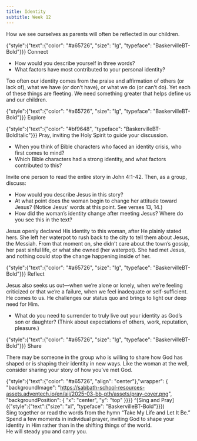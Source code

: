 ```yaml
---
title: Identity
subtitle: Week 12
---
```


How we see ourselves as parents will often be reflected in our children.

{"style":{"text":{"color": "#a65726", "size": "lg", "typeface": "BaskervilleBT-Bold"}}}
Connect

+ How would you describe yourself in three words?
+ What factors have most contributed to your personal identity?

Too often our identity comes from the praise and affirmation of others (or lack of), what we have (or don’t have), or what we do (or can’t do). Yet each of these things are fleeting. We need something greater that helps define us and our children.

{"style":{"text":{"color": "#a65726", "size": "lg", "typeface": "BaskervilleBT-Bold"}}}
Explore

{"style":{"text":{"color": "#bf9648", "typeface": "BaskervilleBT-BoldItalic"}}}
Pray, inviting the Holy Spirit to guide your discussion.

+ When you think of Bible characters who faced an identity crisis, who first comes to mind?
+ Which Bible characters had a strong identity, and what factors contributed to this?

Invite one person to read the entire story in John 4:1-42. Then, as a group, discuss:

+ How would you describe Jesus in this story?
+ At what point does the woman begin to change her attitude toward Jesus? (Notice Jesus’ words at this point. See verses 13, 14.)
+ How did the woman’s identity change after meeting Jesus? Where do you see this in the text?

Jesus openly declared His identity to this woman, after He plainly stated hers. She left her waterpot to rush back to the city to tell them about Jesus, the Messiah. From that moment on, she didn’t care about the town’s gossip, her past sinful life, or what she owned (her waterpot). She had met Jesus, and nothing could stop the change happening inside of her.

{"style":{"text":{"color": "#a65726", "size": "lg", "typeface": "BaskervilleBT-Bold"}}}
Reflect

Jesus also seeks us out—when we’re alone or lonely, when we’re feeling criticized or that we’re a failure, when we feel inadequate or self-sufficient. He comes to us. He challenges our status quo and brings to light our deep need for Him.

+ What do you need to surrender to truly live out your identity as God’s son or daughter? (Think about expectations of others, work, reputation, pleasure.)

{"style":{"text":{"color": "#a65726", "size": "lg", "typeface": "BaskervilleBT-Bold"}}}
Share

There may be someone in the group who is willing to share how God has shaped or is shaping their identity in new ways. Like the woman at the well, consider sharing your story of how you’ve met God.

{"style":{"text":{"color": "#a65726", "align": "center"},"wrapper": { "backgroundImage": "https://sabbath-school-resources-assets.adventech.io/en/aij/2025-03-bb-pth/assets/pray-cover.png", "backgroundPosition": { "x": "center", "y": "top" }}}}
^[Sing and Pray]({"style":{"text":{"size": "xl", "typeface": "BaskervilleBT-Bold"}}})\
Sing together or read the words from the hymn “Take My Life and Let It Be.”
\
Spend a few moments in individual prayer, inviting God to shape your\
identity in Him rather than in the shifting things of the world.\
He will steady you and carry you.